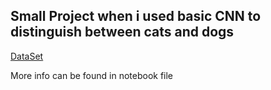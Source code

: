 ## Small Project when i used basic CNN to distinguish between cats and dogs 
[DataSet](https://drive.google.com/drive/folders/1R1eyz1Ddh6jwDFsByN-JhHc7NM7fIGEr?usp=sharing)

More info can be found in notebook file 